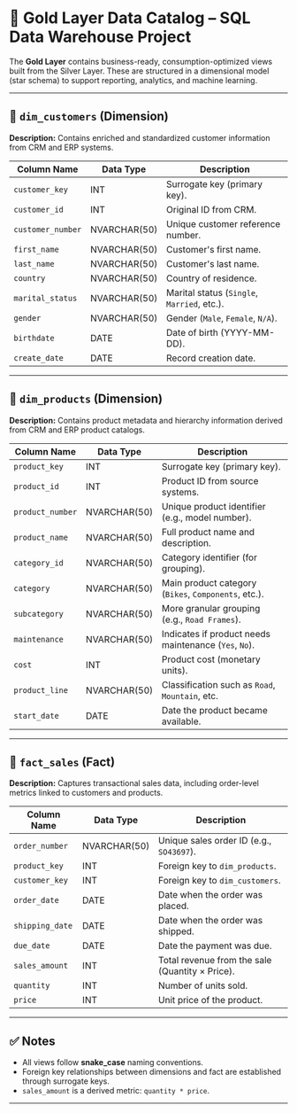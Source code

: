 # 📘 Gold Layer Data Catalog – SQL Data Warehouse Project

The **Gold Layer** contains business-ready, consumption-optimized views built from the Silver Layer. These are structured in a dimensional model (star schema) to support reporting, analytics, and machine learning.

---

## 🔹 `dim_customers` (Dimension)

**Description:** Contains enriched and standardized customer information from CRM and ERP systems.

| Column Name      | Data Type     | Description                                       |
|------------------|---------------|---------------------------------------------------|
| `customer_key`   | INT           | Surrogate key (primary key).                     |
| `customer_id`    | INT           | Original ID from CRM.                            |
| `customer_number`| NVARCHAR(50)  | Unique customer reference number.                |
| `first_name`     | NVARCHAR(50)  | Customer's first name.                           |
| `last_name`      | NVARCHAR(50)  | Customer's last name.                            |
| `country`        | NVARCHAR(50)  | Country of residence.                            |
| `marital_status` | NVARCHAR(50)  | Marital status (`Single`, `Married`, etc.).      |
| `gender`         | NVARCHAR(50)  | Gender (`Male`, `Female`, `N/A`).                |
| `birthdate`      | DATE          | Date of birth (YYYY-MM-DD).                      |
| `create_date`    | DATE          | Record creation date.                            |

---

## 🔹 `dim_products` (Dimension)

**Description:** Contains product metadata and hierarchy information derived from CRM and ERP product catalogs.

| Column Name        | Data Type     | Description                                               |
|--------------------|---------------|-----------------------------------------------------------|
| `product_key`      | INT           | Surrogate key (primary key).                             |
| `product_id`       | INT           | Product ID from source systems.                          |
| `product_number`   | NVARCHAR(50)  | Unique product identifier (e.g., model number).          |
| `product_name`     | NVARCHAR(50)  | Full product name and description.                       |
| `category_id`      | NVARCHAR(50)  | Category identifier (for grouping).                      |
| `category`         | NVARCHAR(50)  | Main product category (`Bikes`, `Components`, etc.).     |
| `subcategory`      | NVARCHAR(50)  | More granular grouping (e.g., `Road Frames`).            |
| `maintenance`      | NVARCHAR(50)  | Indicates if product needs maintenance (`Yes`, `No`).    |
| `cost`             | INT           | Product cost (monetary units).                           |
| `product_line`     | NVARCHAR(50)  | Classification such as `Road`, `Mountain`, etc.          |
| `start_date`       | DATE          | Date the product became available.                       |

---

## 🔹 `fact_sales` (Fact)

**Description:** Captures transactional sales data, including order-level metrics linked to customers and products.

| Column Name     | Data Type     | Description                                                   |
|-----------------|---------------|---------------------------------------------------------------|
| `order_number`  | NVARCHAR(50)  | Unique sales order ID (e.g., `SO43697`).                     |
| `product_key`   | INT           | Foreign key to `dim_products`.                               |
| `customer_key`  | INT           | Foreign key to `dim_customers`.                              |
| `order_date`    | DATE          | Date when the order was placed.                              |
| `shipping_date` | DATE          | Date when the order was shipped.                             |
| `due_date`      | DATE          | Date the payment was due.                                    |
| `sales_amount`  | INT           | Total revenue from the sale (Quantity × Price).              |
| `quantity`      | INT           | Number of units sold.                                        |
| `price`         | INT           | Unit price of the product.                                   |

---

## ✅ Notes

- All views follow **snake_case** naming conventions.
- Foreign key relationships between dimensions and fact are established through surrogate keys.
- `sales_amount` is a derived metric: `quantity * price`.

---
